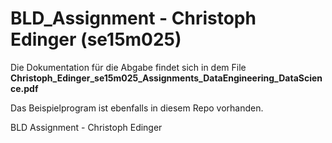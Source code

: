 # BLD_Assignment - Christoph Edinger (se15m025)

Die Dokumentation für die Abgabe findet sich in dem File **Christoph_Edinger_se15m025_Assignments_DataEngineering_DataScience.pdf**

Das Beispielprogram ist ebenfalls in diesem Repo vorhanden.

BLD Assignment - Christoph Edinger
